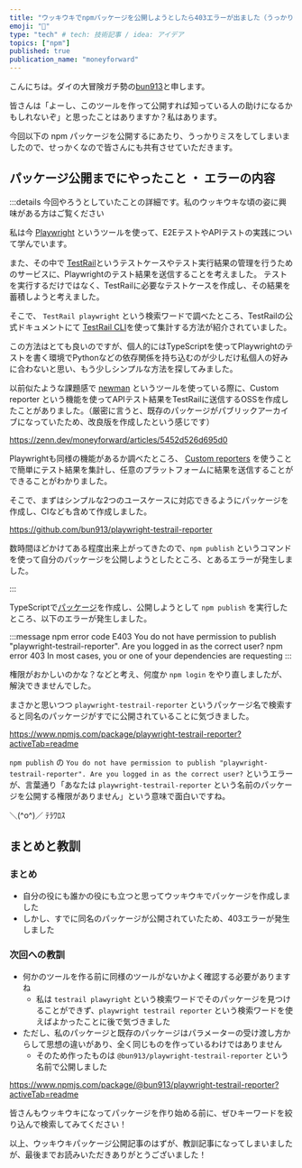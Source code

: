 ```yaml
---
title: "ウッキウキでnpmパッケージを公開しようとしたら403エラーが出ました（うっかり編）"
emoji: "📝"
type: "tech" # tech: 技術記事 / idea: アイデア
topics: ["npm"]
published: true
publication_name: "moneyforward"
---
```


こんにちは。ダイの大冒険ガチ勢の[bun913](https://x.com/bun7623514)と申します。

皆さんは「よーし、このツールを作って公開すれば知っている人の助けになるかもしれないぞ」と思ったことはありますか？私はあります。

今回以下の npm パッケージを公開するにあたり、うっかりミスをしてしまいましたので、せっかくなので皆さんにも共有させていただきます。

## パッケージ公開までにやったこと ・ エラーの内容

:::details 今回やろうとしていたことの詳細です。私のウッキウキな頃の姿に興味がある方はご覧ください

私は今 [Playwright](https://playwright.dev/) というツールを使って、E2EテストやAPIテストの実践について学んでいます。

また、その中で [TestRail](https://www.testrail.com/)というテストケースやテスト実行結果の管理を行うためのサービスに、Playwrightのテスト結果を送信することを考えました。
テストを実行するだけではなく、TestRailに必要なテストケースを作成し、その結果を蓄積しようと考えました。

そこで、 `TestRail playwright` という検索ワードで調べたところ、TestRailの公式ドキュメントにて [TestRail CLI](https://docs.testrail.techmatrix.jp/testrail/docs/801/test-automation/automation-frameworks/playwright/)を使って集計する方法が紹介されていました。

この方法はとても良いのですが、個人的にはTypeScriptを使ってPlaywrightのテストを書く環境でPythonなどの依存関係を持ち込むのが少しだけ私個人の好みに合わないと思い、もう少しシンプルな方法を探してみました。

以前似たような課題感で [newman](https://learning.postman.com/docs/collections/using-newman-cli/command-line-integration-with-newman/) というツールを使っている際に、Custom reporter という機能を使ってAPIテスト結果をTestRailに送信するOSSを作成したことがありました。（厳密に言うと、既存のパッケージがパブリックアーカイブになっていたため、改良版を作成したという感じです）

https://zenn.dev/moneyforward/articles/5452d526d695d0

Playwrightも同様の機能があるか調べたところ、 [Custom reporters](https://playwright.dev/docs/test-reporters#custom-reporters) を使うことで簡単にテスト結果を集計し、任意のプラットフォームに結果を送信することができることがわかりました。

そこで、まずはシンプルな2つのユースケースに対応できるようにパッケージを作成し、CIなども含めて作成しました。

https://github.com/bun913/playwright-testrail-reporter

数時間ほどかけてある程度出来上がってきたので、`npm publish` というコマンドを使って自分のパッケージを公開しようとしたところ、とあるエラーが発生しました。

:::

TypeScriptで[パッケージ](https://github.com/bun913/playwright-testrail-reporter)を作成し、公開しようとして `npm publish` を実行したところ、以下のエラーが発生しました。

:::message
npm error code E403
You do not have permission to publish "playwright-testrail-reporter". Are you logged in as the correct user?
npm error 403 In most cases, you or one of your dependencies are requesting
:::

権限がおかしいのかな？などと考え、何度か `npm login` をやり直しましたが、解決できませんでした。

まさかと思いつつ `playwright-testrail-reporter` というパッケージ名で検索すると同名のパッケージがすでに公開されていることに気づきました。

https://www.npmjs.com/package/playwright-testrail-reporter?activeTab=readme

`npm publish` の `You do not have permission to publish "playwright-testrail-reporter". Are you logged in as the correct user?` というエラーが、言葉通り「あなたは `playwright-testrail-reporter` という名前のパッケージを公開する権限がありません」という意味で面白いですね。

＼(^o^)／ ﾃﾗﾜﾛｽ

## まとめと教訓

### まとめ

- 自分の役にも誰かの役にも立つと思ってウッキウキでパッケージを作成しました
- しかし、すでに同名のパッケージが公開されていたため、403エラーが発生しました

### 次回への教訓

- 何かのツールを作る前に同様のツールがないかよく確認する必要がありますね
    - 私は `testrail plawyright` という検索ワードでそのパッケージを見つけることができず、`playwright testrail reporter` という検索ワードを使えばよかったことに後で気づきました
- ただし、私のパッケージと既存のパッケージはパラメーターの受け渡し方からして思想の違いがあり、全く同じものを作っているわけではありません
     - そのため作ったものは `@bun913/playwright-testrail-reporter` という名前で公開しました

https://www.npmjs.com/package/@bun913/playwright-testrail-reporter?activeTab=readme

皆さんもウッキウキになってパッケージを作り始める前に、ぜひキーワードを絞り込んで検索してみてください！

以上、ウッキウキパッケージ公開記事のはずが、教訓記事になってしまいましたが、最後までお読みいただきありがとうございました！
